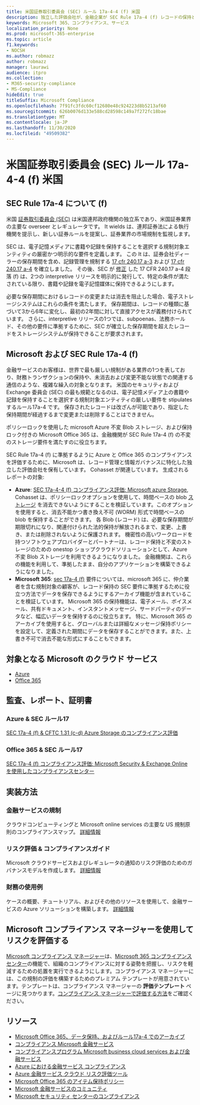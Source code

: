 ```yaml
---
title: 米国証券取引委員会 (SEC) ルール 17a-4-4 (f) 米国
description: 独立した評価会社が、金融企業が SEC Rule 17a-4 (f) レコードの保持と不変のストレージ要件を満たすことができること365を検証しています。
keywords: Microsoft 365、コンプライアンス、サービス
localization_priority: None
ms.prod: microsoft-365-enterprise
ms.topic: article
f1.keywords:
- NOCSH
ms.author: robmazz
author: robmazz
manager: laurawi
audience: itpro
ms.collection:
- M365-security-compliance
- MS-Compliance
hideEdit: true
titleSuffix: Microsoft Compliance
ms.openlocfilehash: 7f91fc3fdc60cf12680e48c924223d8b5213af60
ms.sourcegitcommit: 626b0076d133e588cd28598c149a7f272fc18bae
ms.translationtype: MT
ms.contentlocale: ja-JP
ms.lasthandoff: 11/30/2020
ms.locfileid: "49509382"
---
```

# <a name="securities-and-exchange-commission-sec-rule-17a-4f-united-states"></a>米国証券取引委員会 (SEC) ルール 17a-4-4 (f) 米国

## <a name="about-sec-rule-17a-4f"></a>SEC Rule 17a-4 について (f)

米国 [証券取引委員会 (SEC)](https://www.sec.gov/) は米国連邦政府機関の独立系であり、米国証券業界の主要な overseer とレギュレータです。 It wields は、連邦証券法による執行機関を提示し、新しい証券ルールを提案し、証券業界の市場規制を監視します。

SEC は、電子記憶メディアに書籍や記録を保持することを選択する規制対象エンティティの厳密かつ明示的な要件を定義します。 この It は、証券会社ディーラーの保存期間を含め、記録管理を規制する [17 cfr 240.17 a-3](https://www.govinfo.gov/app/details/CFR-2012-title17-vol3/CFR-2012-title17-vol3-sec240-17a-3) および [17 cfr 240.17 a-4](https://www.ecfr.gov/cgi-bin/text-idx?mc=true&node=pt17.4.240&rgn=div5#se17.4.240_117a_64) を確立しました。 その後、SEC が [修正](https://www.sec.gov/rules/interp/34-47806.htm) した 17 CFR 240.17 a-4 段落 (f) は、2つの interpretive リリースを明示的に発行して、特定の条件が満たされている限り、書籍や記録を電子記憶媒体に保持できるようにします。

必要な保存期間におけるレコードの変更または消去を阻止した場合、電子ストレージシステムはこれらの条件を満たします。 保存期間は、レコードの種類に基づいて3から6年に変化し、最初の2年間に対して直接アクセスが義務付けられています。 さらに、interpretive リリースの1つでは、subpoenas、法務ホールド、その他の要件に準拠するために、SEC が確立した保存期間を超えたレコードをストレージシステムが保持できることが要求されます。

## <a name="microsoft-and-sec-rule-17a-4f"></a>Microsoft および SEC Rule 17a-4 (f)

金融サービスのお客様は、世界で最も厳しい規制がある業界の1つを表しており、財務トランザクションの保持や、未消去および変更不能な状態での関連する通信のような、複雑な繰入の対象となります。 米国のセキュリティおよび Exchange 委員会 (SEC) の最も規範となるのは、電子記憶メディア上の書籍や記録を保持することを選択する規制対象エンティティの厳しい要件を stipulates するルール17a-4 です。 保存されたレコードは改ざんが可能であり、指定した保持期間が経過するまで変更または削除することはできません。

ポリシーロックを使用した microsoft Azure 不変 Blob ストレージ、および保持ロック付きの Microsoft Office 365 は、金融機関が SEC Rule 17a-4 (f) の不変のストレージ要件を満たすのに役立ちます。

SEC Rule 17a-4 (f) に準拠するように Azure と Office 365 のコンプライアンスを評価するために、Microsoft は、レコード管理と情報ガバナンスに特化した独立した評価会社を保有しています。 Cohasset が関連しています。 生成されるレポートの対象:

- **Azure**: [SEC 17a-4-4 (f) コンプライアンス評価: Microsoft azure Storage](https://servicetrust.microsoft.com/ViewPage/MSComplianceGuide?command=Download&downloadType=Document&downloadId=19b08fd4-d276-43e8-9461-715981d0ea20&docTab=4ce99610-c9c0-11e7-8c2c-f908a777fa4d_GRC_Assessment_Reports), Cohasset は、ポリシーロックオプションを使用して、時間ベースの blob [ストレージ](https://docs.microsoft.com/azure/storage/blobs/storage-blob-immutable-storage) を消去できないようにすることを検証しています。このオプションを使用すると、消去不能かつ書き換え不可 (WORM) 形式で時間ベースの blob を保持することができます。 各 Blob (レコード) は、必要な保存期間が期限切れになり、関連付けられた法的保持が解放されるまで、変更、上書き、または削除されないように保護されます。 機密性の高いワークロードを持つソフトウェアプロバイダーとパートナーは、レコード保持と不変のストレージのための onestop ショップクラウドソリューションとして、Azure 不変 Blob ストレージを利用できるようになりました。 金融機関は、これらの機能を利用して、準拠したまま、自分のアプリケーションを構築できるようになりました。
- **Microsoft 365**: [sec 17a-4 (f)](https://docs.microsoft.com/microsoft-365/compliance/retention-regulatory-requirements#sec-17a-4f-finra-4511c-and-cftc-131c-d) 要件については、microsoft 365 に、仲介業者を含む規制対象の顧客が、レコード保持の SEC 要件に準拠するために役立つ方法でデータを保存できるようにするアーカイブ機能が含まれていることを検証しています。 Microsoft 365 の保持機能は、電子メール、ボイスメール、共有ドキュメント、インスタントメッセージ、サードパーティのデータなど、幅広いデータを保持するのに役立ちます。 特に、Microsoft 365 のアーカイブを使用すると、グローバルまたは詳細なメッセージ保持ポリシーを設定して、定義された期間にデータを保存することができます。また、上書き不可で消去不能な形式にすることもできます。

## <a name="microsoft-in-scope-cloud-services"></a>対象となる Microsoft のクラウド サービス

- [Azure](https://gallery.technet.microsoft.com/Overview-of-Azure-c1be3942)
- [Office 365](https://aka.ms/Office365ComplianceOfferings)

## <a name="audits-reports-and-certificates"></a>監査、レポート、証明書

### <a name="azure--sec-rule-17"></a>Azure & SEC ルール17

[SEC 17a-4 (f) & CFTC 1.31 (c-d) Azure Storage のコンプライアンス評価](https://servicetrust.microsoft.com/ViewPage/MSComplianceGuide?command=Download&downloadType=Document&downloadId=19b08fd4-d276-43e8-9461-715981d0ea20&docTab=4ce99610-c9c0-11e7-8c2c-f908a777fa4d_GRC_Assessment_Reports)

### <a name="office-365--sec-rule-17"></a>Office 365 & SEC ルール17

[SEC 17a-4 (f) コンプライアンス評価: Microsoft Security & Exchange Online を使用したコンプライアンスセンター](https://servicetrust.microsoft.com/ViewPage/TrustDocuments?command=Download&downloadType=Document&downloadId=9fa8349d-a0c9-47d9-93ad-472aa0fa44ec&docTab=6d000410-c9e9-11e7-9a91-892aae8839ad_FAQ_and_White_Papers)

## <a name="how-to-implement"></a>実装方法

### <a name="financial-services-regulation"></a>金融サービスの規制

クラウドコンピューティングと Microsoft online services の主要な US 規制原則のコンプライアンスマップ。 [詳細情報](https://servicetrust.microsoft.com/ViewPage/TrustDocuments?command=Download&downloadType=Document&downloadId=5b483567-00b0-4d86-96ae-ee887dadb61c&docTab=6d000410-c9e9-11e7-9a91-892aae8839ad_Compliance_Guides)

### <a name="risk-assessment--compliance-guide"></a>リスク評価 & コンプライアンスガイド

Microsoft クラウドサービスおよびレギュレータの通知のリスク評価のためのガバナンスモデルを作成します。 [詳細情報](https://servicetrust.microsoft.com/ViewPage/TrustDocuments?command=Download&downloadType=Document&downloadId=edee9b14-3661-4a16-ba83-c35caf672bd7&docTab=6d000410-c9e9-11e7-9a91-892aae8839ad_FAQ_and_White_Papers)

### <a name="financial-use-cases"></a>財務の使用例

ケースの概要、チュートリアル、およびその他のリソースを使用して、金融サービスの Azure ソリューションを構築します。 [詳細情報](https://docs.microsoft.com/azure/industry/financial/)

## <a name="use-microsoft-compliance-manager-to-assess-your-risk"></a>Microsoft コンプライアンス マネージャーを使用してリスクを評価する

[Microsoft コンプライアンス マネージャー](https://docs.microsoft.com/microsoft-365/compliance/compliance-manager)は、[Microsoft 365 コンプライアンス センター](https://docs.microsoft.com/microsoft-365/compliance/microsoft-365-compliance-center)の機能で、組織のコンプライアンスに対する姿勢を把握し、リスクを軽減するための処置を実行できるようにします。コンプライアンス マネージャーには、この規制の評価を構築するためのプレミアム テンプレートが用意されています。テンプレートは、コンプライアンス マネージャーの **評価テンプレート** ページに見つかります。[コンプライアンス マネージャーで評価する方法](https://docs.microsoft.com/microsoft-365/compliance/compliance-manager-assessments)をご確認ください。

## <a name="resources"></a>リソース

- [Microsoft Office 365、データ保持、およびルール17a-4 でのアーカイブ](https://www.microsoft.com/microsoft-365/blog/2015/11/10/office-365-exchange-online-archiving-now-meets-sec-rule-17a-4-requirements/)
- [コンプライアンス Microsoft 金融サービス](https://download.microsoft.com/download/6/4/7/64707E3E-6D3E-45D0-8207-A0EA3201B4A6/Microsoft%20Cloud%20-%20Financial%20Services%20Compliance%20Program%20\(Print\).pdf)
- [コンプライアンスプログラム Microsoft business cloud services および金融サービス](https://servicetrust.microsoft.com/viewpage/financialservicesoverview)
- [Azure における金融サービス コンプライアンス](https://azure.microsoft.com/resources/videos/azurecon-2015-financial-services-compliance-in-azure/)
- [Azure 金融サービス クラウド リスク評価ツール](https://servicetrust.microsoft.com/ViewPage/FFIECBlueprint?command=Download&downloadType=Document&downloadId=079a1973-711a-428f-9312-9ddd290cff7b&docTab=c726d5c0-2d1e-11e8-a485-57140ec19669_PaaS)
- [Microsoft Office 365 のアイテム保持ポリシー](https://docs.microsoft.com/office365/securitycompliance/retention-policies)
- [Microsoft 金融サービスのコミュニティ](https://techcommunity.microsoft.com/t5/financial-services/ct-p/FinancialServices)
- [Microsoft セキュリティ センターのコンプライアンス](https://www.microsoft.com/trust-center/compliance/compliance-overview)
